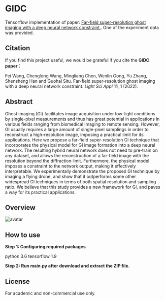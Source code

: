 # GIDC

Tensorflow implementation of paper: [Far-field super-resolution ghost imaging with a deep neural network constraint.](https://www.nature.com/articles/s41377-021-00680-w). One of the experiment data was provided.

## Citation
If you find this project useful, we would be grateful if you cite the **GIDC paper：**

Fei Wang, Chenglong Wang, Mingliang Chen, Wenlin Gong, Yu Zhang, Shensheng Han and Guohai Situ. Far-field super-resolution ghost imaging with a deep neural network constraint. *Light Sci Appl* **11**, 1 (2022).

## Abstract
Ghost imaging (GI) facilitates image acquisition under low-light conditions by single-pixel measurements and thus has great potential in applications in various fields ranging from biomedical imaging to remote sensing. However, GI usually requires a large amount of single-pixel samplings in order to reconstruct a high-resolution image, imposing a practical limit for its applications. Here we propose a far-field super-resolution GI technique that incorporates the physical model for GI image formation into a deep neural network. The resulting hybrid neural network does not need to pre-train on any dataset, and allows the reconstruction of a far-field image with the resolution beyond the diffraction limit. Furthermore, the physical model imposes a constraint to the network output, making it effectively interpretable. We experimentally demonstrate the proposed GI technique by imaging a flying drone, and show that it outperforms some other widespread GI techniques in terms of both spatial resolution and sampling ratio. We believe that this study provides a new framework for GI, and paves a way for its practical applications.

## Overview
![avatar](https://media.springernature.com/lw685/springer-static/image/art%3A10.1038%2Fs41377-021-00680-w/MediaObjects/41377_2021_680_Fig1_HTML.png?as=webp)

## How to use
**Step 1: Configuring required packages**

python 3.6
tensorflow 1.9

**Step 2: Run main.py after download and extract the ZIP file.**

## License
For academic and non-commercial use only.
